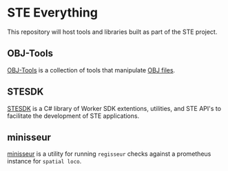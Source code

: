 # STE Everything
This repository will host tools and libraries built as part of the STE project.

## OBJ-Tools
[OBJ-Tools](OBJ-Tools/README.md) is a collection of tools that manipulate [OBJ files](https://en.wikipedia.org/wiki/Wavefront_.obj_file).

## STESDK
[STESDK](stesdk/README.md) is a C# library of Worker SDK extentions, utilities, and STE API's to facilitate the development of STE applications.

## minisseur
[minisseur](minisseur/README.md) is a utility for running `regisseur` checks against a prometheus instance for `spatial loco`.
